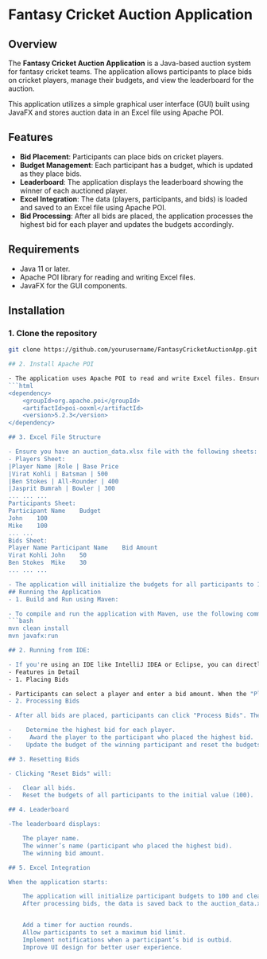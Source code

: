 # Fantasy Cricket Auction Application

## Overview
The **Fantasy Cricket Auction Application** is a Java-based auction system for fantasy cricket teams. The application allows participants to place bids on cricket players, manage their budgets, and view the leaderboard for the auction.

This application utilizes a simple graphical user interface (GUI) built using JavaFX and stores auction data in an Excel file using Apache POI.

## Features
- **Bid Placement**: Participants can place bids on cricket players.
- **Budget Management**: Each participant has a budget, which is updated as they place bids.
- **Leaderboard**: The application displays the leaderboard showing the winner of each auctioned player.
- **Excel Integration**: The data (players, participants, and bids) is loaded and saved to an Excel file using Apache POI.
- **Bid Processing**: After all bids are placed, the application processes the highest bid for each player and updates the budgets accordingly.

## Requirements
- Java 11 or later.
- Apache POI library for reading and writing Excel files.
- JavaFX for the GUI components.

## Installation

### 1. Clone the repository

```bash
git clone https://github.com/yourusername/FantasyCricketAuctionApp.git

## 2. Install Apache POI

- The application uses Apache POI to read and write Excel files. Ensure the POI dependencies are included in your project. If you're using Maven, add the following to your pom.xml:
```html
<dependency>
    <groupId>org.apache.poi</groupId>
    <artifactId>poi-ooxml</artifactId>
    <version>5.2.3</version>
</dependency>

## 3. Excel File Structure

- Ensure you have an auction_data.xlsx file with the following sheets:
- Players Sheet:
|Player Name |Role | Base Price
|Virat Kohli | Batsman | 500
|Ben Stokes | All-Rounder | 400
|Jasprit Bumrah | Bowler | 300
...	...	...
Participants Sheet:
Participant Name	Budget
John	100
Mike	100
...	...
Bids Sheet:
Player Name	Participant Name	Bid Amount
Virat Kohli	John	50
Ben Stokes	Mike	30
...	...	...

- The application will initialize the budgets for all participants to 100 and clear the bids when it starts.
## Running the Application
- 1. Build and Run using Maven:

- To compile and run the application with Maven, use the following commands in your project directory:
```bash
mvn clean install
mvn javafx:run

## 2. Running from IDE:

- If you're using an IDE like IntelliJ IDEA or Eclipse, you can directly run the FantasyCricketAppUI class as a Java application. Ensure that the auction_data.xlsx file is placed in the correct directory, or specify the - full path to the file in the code.
- Features in Detail
- 1. Placing Bids

- Participants can select a player and enter a bid amount. When the "Place Bid" button is clicked, the bid is recorded and the participant's budget is reduced accordingly.
- 2. Processing Bids

- After all bids are placed, participants can click "Process Bids". The application will:

-    Determine the highest bid for each player.
-     Award the player to the participant who placed the highest bid.
-    Update the budget of the winning participant and reset the budgets of the others.

## 3. Resetting Bids

- Clicking "Reset Bids" will:

-   Clear all bids.
-   Reset the budgets of all participants to the initial value (100).

## 4. Leaderboard

-The leaderboard displays:

    The player name.
    The winner’s name (participant who placed the highest bid).
    The winning bid amount.

## 5. Excel Integration

When the application starts:

    The application will initialize participant budgets to 100 and clear the existing bids in the Bids sheet.
    After processing bids, the data is saved back to the auction_data.xlsx file, ensuring persistence across application restarts.


    Add a timer for auction rounds.
    Allow participants to set a maximum bid limit.
    Implement notifications when a participant’s bid is outbid.
    Improve UI design for better user experience.
